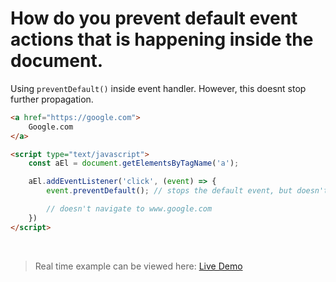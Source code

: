 # How do you prevent default event actions that is happening inside the document.	

Using `preventDefault()` inside event handler. However, this doesnt stop further propagation.

```html
<a href="https://google.com">
    Google.com
</a>

<script type="text/javascript">
    const aEl = document.getElementsByTagName('a');

    aEl.addEventListener('click', (event) => {
        event.preventDefault(); // stops the default event, but doesn't stop further propagation

        // doesn't navigate to www.google.com
    })
</script>
```

<br class="my-10"/>

> Real time example can be viewed here: <a href="../practices/A34.html" target="_blank">Live Demo</a>

<template v-slot:refvideo>
    <iframe src="https://www.youtube.com/embed/Aie3MW9wjOM" allowfullscreen></iframe>
</template>